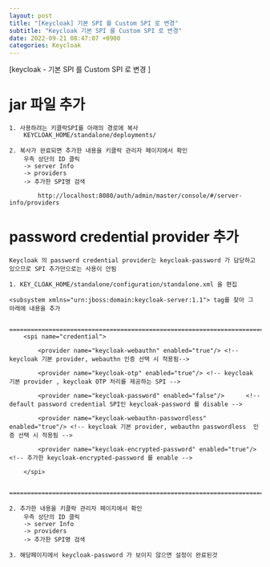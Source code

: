 ```yaml
---  
layout: post  
title: "[Keycloak] 기본 SPI 를 Custom SPI 로 변경"  
subtitle: "Keycloak 기본 SPI 를 Custom SPI 로 변경"  
date: 2022-09-21 08:47:07 +0900  
categories: Keycloak  
---  
```

[keycloak - 기본 SPI 를 Custom SPI 로 변경 ]  
  
  
# jar 파일 추가  
  
	1. 사용하려는 키클락SPI를 아래의 경로에 복사  
		KEYCLOAK_HOME/standalone/deployments/  
	  
	2. 복사가 완료되면 추가한 내용을 키클락 관리자 페이지에서 확인  
		우측 상단의 ID 클릭  
		-> server Info   
		-> providers  
		-> 추가한 SPI명 검색  
		  
			http://localhost:8080/auth/admin/master/console/#/server-info/providers			  
  
  
#  password credential provider 추가  
	  
	Keycloak 의 password credential provider는 keycloak-password 가 담당하고 있으므로 SPI 추가만으로는 사용이 안됨  
	  
	1. KEY_CLOAK_HOME/standalone/configuration/standalone.xml 을 편집  
  
	<subsystem xmlns="urn:jboss:domain:keycloak-server:1.1"> tag를 찾아 그 아래에 내용을 추가  
  
		=================================================================================================================  
		<spi name="credential">  
		   
			<provider name="keycloak-webauthn" enabled="true"/> <!-- keycloak 기본 provider, webauthn 인증 선택 시 적용됨-->  
		   
			<provider name="keycloak-otp" enabled="true"/> <!-- keycloak 기본 provider , keycloak OTP 처리를 제공하는 SPI -->  
		   
			<provider name="keycloak-password" enabled="false"/>      <!--  default password credential SPI인 keycloak-password 를 disable -->  
		   
			<provider name="keycloak-webauthn-passwordless" enabled="true"/> <!-- keycloak 기본 provider, webauthn passwordless  인증 선택 시 적용됨 -->  
		   
			<provider name="keycloak-encrypted-password" enabled="true"/> <!-- 추가한 keycloak-encrypted-password 를 enable -->  
		   
		</spi>  
  
		=================================================================================================================  
  
 	2. 추가한 내용을 키클락 관리자 페이지에서 확인  
		우측 상단의 ID 클릭  
		-> server Info   
		-> providers  
		-> 추가한 SPI명 검색  
	  
	3. 해당페이지에서 keycloak-password 가 보이지 않으면 설정이 완료된것  
